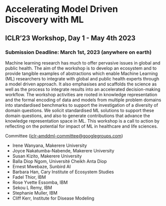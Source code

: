 # Accelerating Model Driven Discovery with ML
## ICLR’23 Workshop, Day 1 - May 4th 2023

### Submission Deadline: March 1st, 2023 (anywhere on earth)

Machine learning research has much to offer pervasive issues in global and public health. The aim of the workshop is to develop an ecosystem and to provide tangible examples of abstractions which enable Machine Learning (ML) researchers to integrate with global and public health experts through a model driven approach. It also emphasises and scaffolds the science as well as the process to integrate results into an accelerated decision-making workflow. The workshop activities are rooted in knowledge representation and the formal encoding of data and models from multiple problem domains into standardised benchmarks to  support the investigation of a diversity of domain questions. We solicit standardised ML solutions to support these domain questions, and also to generate contributions that advance the knowledge representation space in ML. This workshop is a call to action by reflecting on the potential for impact of ML in healthcare and life sciences.

Committee (iclr-amddml-committee@googlegroups.com)
-	Irene Wanyana, Makerere University
-	Joyce Nakatumba-Nabende, Makerere University
-	Susan Kizito, Makerere University
-	Balla Diop Ngom, Université Cheikh Anta Diop
-	Ernest Mwebaze, Sunbird AI
-	Barbara Han, Cary Institute of Ecosystem Studies
-	Fadel Thior, IBM 
-	Rose Yvette Essomba, IBM
-	Sekou L Remy, IBM
-	Stephanie Muller, IBM
-	Cliff Kerr, Institute for Disease Modeling
